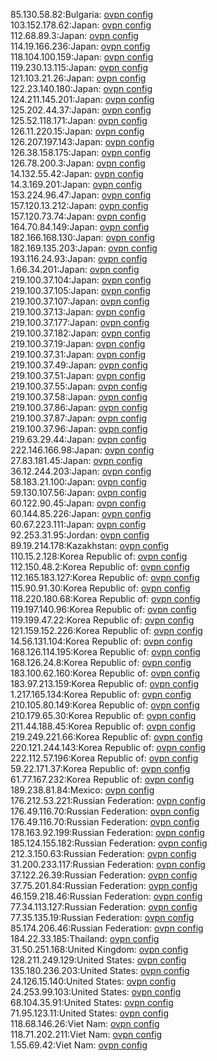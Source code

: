 85.130.58.82:Bulgaria: [ovpn config](vpn/85_130_58_82.ovpn)  
103.152.178.62:Japan: [ovpn config](vpn/103_152_178_62.ovpn)  
112.68.89.3:Japan: [ovpn config](vpn/112_68_89_3.ovpn)  
114.19.166.236:Japan: [ovpn config](vpn/114_19_166_236.ovpn)  
118.104.100.159:Japan: [ovpn config](vpn/118_104_100_159.ovpn)  
119.230.13.115:Japan: [ovpn config](vpn/119_230_13_115.ovpn)  
121.103.21.26:Japan: [ovpn config](vpn/121_103_21_26.ovpn)  
122.23.140.180:Japan: [ovpn config](vpn/122_23_140_180.ovpn)  
124.211.145.201:Japan: [ovpn config](vpn/124_211_145_201.ovpn)  
125.202.44.37:Japan: [ovpn config](vpn/125_202_44_37.ovpn)  
125.52.118.171:Japan: [ovpn config](vpn/125_52_118_171.ovpn)  
126.11.220.15:Japan: [ovpn config](vpn/126_11_220_15.ovpn)  
126.207.197.143:Japan: [ovpn config](vpn/126_207_197_143.ovpn)  
126.38.158.175:Japan: [ovpn config](vpn/126_38_158_175.ovpn)  
126.78.200.3:Japan: [ovpn config](vpn/126_78_200_3.ovpn)  
14.132.55.42:Japan: [ovpn config](vpn/14_132_55_42.ovpn)  
14.3.169.201:Japan: [ovpn config](vpn/14_3_169_201.ovpn)  
153.224.96.47:Japan: [ovpn config](vpn/153_224_96_47.ovpn)  
157.120.13.212:Japan: [ovpn config](vpn/157_120_13_212.ovpn)  
157.120.73.74:Japan: [ovpn config](vpn/157_120_73_74.ovpn)  
164.70.84.149:Japan: [ovpn config](vpn/164_70_84_149.ovpn)  
182.166.168.130:Japan: [ovpn config](vpn/182_166_168_130.ovpn)  
182.169.135.203:Japan: [ovpn config](vpn/182_169_135_203.ovpn)  
193.116.24.93:Japan: [ovpn config](vpn/193_116_24_93.ovpn)  
1.66.34.201:Japan: [ovpn config](vpn/1_66_34_201.ovpn)  
219.100.37.104:Japan: [ovpn config](vpn/219_100_37_104.ovpn)  
219.100.37.105:Japan: [ovpn config](vpn/219_100_37_105.ovpn)  
219.100.37.107:Japan: [ovpn config](vpn/219_100_37_107.ovpn)  
219.100.37.13:Japan: [ovpn config](vpn/219_100_37_13.ovpn)  
219.100.37.177:Japan: [ovpn config](vpn/219_100_37_177.ovpn)  
219.100.37.182:Japan: [ovpn config](vpn/219_100_37_182.ovpn)  
219.100.37.19:Japan: [ovpn config](vpn/219_100_37_19.ovpn)  
219.100.37.31:Japan: [ovpn config](vpn/219_100_37_31.ovpn)  
219.100.37.49:Japan: [ovpn config](vpn/219_100_37_49.ovpn)  
219.100.37.51:Japan: [ovpn config](vpn/219_100_37_51.ovpn)  
219.100.37.55:Japan: [ovpn config](vpn/219_100_37_55.ovpn)  
219.100.37.58:Japan: [ovpn config](vpn/219_100_37_58.ovpn)  
219.100.37.86:Japan: [ovpn config](vpn/219_100_37_86.ovpn)  
219.100.37.87:Japan: [ovpn config](vpn/219_100_37_87.ovpn)  
219.100.37.96:Japan: [ovpn config](vpn/219_100_37_96.ovpn)  
219.63.29.44:Japan: [ovpn config](vpn/219_63_29_44.ovpn)  
222.146.166.98:Japan: [ovpn config](vpn/222_146_166_98.ovpn)  
27.83.181.45:Japan: [ovpn config](vpn/27_83_181_45.ovpn)  
36.12.244.203:Japan: [ovpn config](vpn/36_12_244_203.ovpn)  
58.183.21.100:Japan: [ovpn config](vpn/58_183_21_100.ovpn)  
59.130.107.56:Japan: [ovpn config](vpn/59_130_107_56.ovpn)  
60.122.90.45:Japan: [ovpn config](vpn/60_122_90_45.ovpn)  
60.144.85.226:Japan: [ovpn config](vpn/60_144_85_226.ovpn)  
60.67.223.111:Japan: [ovpn config](vpn/60_67_223_111.ovpn)  
92.253.31.95:Jordan: [ovpn config](vpn/92_253_31_95.ovpn)  
89.19.214.178:Kazakhstan: [ovpn config](vpn/89_19_214_178.ovpn)  
110.15.2.128:Korea Republic of: [ovpn config](vpn/110_15_2_128.ovpn)  
112.150.48.2:Korea Republic of: [ovpn config](vpn/112_150_48_2.ovpn)  
112.165.183.127:Korea Republic of: [ovpn config](vpn/112_165_183_127.ovpn)  
115.90.91.30:Korea Republic of: [ovpn config](vpn/115_90_91_30.ovpn)  
118.220.180.68:Korea Republic of: [ovpn config](vpn/118_220_180_68.ovpn)  
119.197.140.96:Korea Republic of: [ovpn config](vpn/119_197_140_96.ovpn)  
119.199.47.22:Korea Republic of: [ovpn config](vpn/119_199_47_22.ovpn)  
121.159.152.226:Korea Republic of: [ovpn config](vpn/121_159_152_226.ovpn)  
14.56.131.104:Korea Republic of: [ovpn config](vpn/14_56_131_104.ovpn)  
168.126.114.195:Korea Republic of: [ovpn config](vpn/168_126_114_195.ovpn)  
168.126.24.8:Korea Republic of: [ovpn config](vpn/168_126_24_8.ovpn)  
183.100.62.160:Korea Republic of: [ovpn config](vpn/183_100_62_160.ovpn)  
183.97.213.159:Korea Republic of: [ovpn config](vpn/183_97_213_159.ovpn)  
1.217.165.134:Korea Republic of: [ovpn config](vpn/1_217_165_134.ovpn)  
210.105.80.149:Korea Republic of: [ovpn config](vpn/210_105_80_149.ovpn)  
210.179.65.30:Korea Republic of: [ovpn config](vpn/210_179_65_30.ovpn)  
211.44.188.45:Korea Republic of: [ovpn config](vpn/211_44_188_45.ovpn)  
219.249.221.66:Korea Republic of: [ovpn config](vpn/219_249_221_66.ovpn)  
220.121.244.143:Korea Republic of: [ovpn config](vpn/220_121_244_143.ovpn)  
222.112.57.196:Korea Republic of: [ovpn config](vpn/222_112_57_196.ovpn)  
59.22.171.37:Korea Republic of: [ovpn config](vpn/59_22_171_37.ovpn)  
61.77.167.232:Korea Republic of: [ovpn config](vpn/61_77_167_232.ovpn)  
189.238.81.84:Mexico: [ovpn config](vpn/189_238_81_84.ovpn)  
176.212.53.221:Russian Federation: [ovpn config](vpn/176_212_53_221.ovpn)  
176.49.116.70:Russian Federation: [ovpn config](vpn/176_49_116_70.ovpn)  
176.49.116.70:Russian Federation: [ovpn config](vpn/176_49_116_70.ovpn)  
178.163.92.199:Russian Federation: [ovpn config](vpn/178_163_92_199.ovpn)  
185.124.155.182:Russian Federation: [ovpn config](vpn/185_124_155_182.ovpn)  
212.3.150.63:Russian Federation: [ovpn config](vpn/212_3_150_63.ovpn)  
31.200.233.117:Russian Federation: [ovpn config](vpn/31_200_233_117.ovpn)  
37.122.26.39:Russian Federation: [ovpn config](vpn/37_122_26_39.ovpn)  
37.75.201.84:Russian Federation: [ovpn config](vpn/37_75_201_84.ovpn)  
46.159.218.46:Russian Federation: [ovpn config](vpn/46_159_218_46.ovpn)  
77.34.113.127:Russian Federation: [ovpn config](vpn/77_34_113_127.ovpn)  
77.35.135.19:Russian Federation: [ovpn config](vpn/77_35_135_19.ovpn)  
85.174.206.46:Russian Federation: [ovpn config](vpn/85_174_206_46.ovpn)  
184.22.33.185:Thailand: [ovpn config](vpn/184_22_33_185.ovpn)  
31.50.251.168:United Kingdom: [ovpn config](vpn/31_50_251_168.ovpn)  
128.211.249.129:United States: [ovpn config](vpn/128_211_249_129.ovpn)  
135.180.236.203:United States: [ovpn config](vpn/135_180_236_203.ovpn)  
24.126.15.140:United States: [ovpn config](vpn/24_126_15_140.ovpn)  
24.253.99.103:United States: [ovpn config](vpn/24_253_99_103.ovpn)  
68.104.35.91:United States: [ovpn config](vpn/68_104_35_91.ovpn)  
71.95.123.11:United States: [ovpn config](vpn/71_95_123_11.ovpn)  
118.68.146.26:Viet Nam: [ovpn config](vpn/118_68_146_26.ovpn)  
118.71.202.211:Viet Nam: [ovpn config](vpn/118_71_202_211.ovpn)  
1.55.69.42:Viet Nam: [ovpn config](vpn/1_55_69_42.ovpn)  

